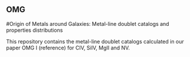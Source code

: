 ## OMG
#Origin of Metals around Galaxies: Metal-line doublet catalogs and properties distributions


This repository contains the metal-line doublet catalogs calculated in our paper OMG I 
(reference) for CIV, SiIV, MgII and NV. 



